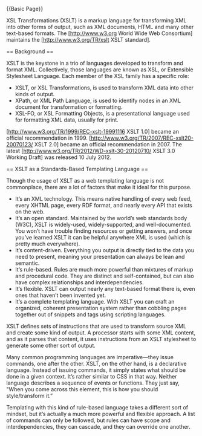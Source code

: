 {{Basic Page}}

XSL Transformations (XSLT) is a markup language for transforming XML into other forms of output, such as XML documents, HTML and many other text-based formats. The [http://www.w3.org World Wide Web Consortium] maintains the [http://www.w3.org/TR/xslt XSLT standard].

== Background ==

XSLT is the keystone in a trio of languages developed to transform and format XML. Collectively, those languages are known as XSL, or Extensible Stylesheet Language.
Each member of the XSL family has a specific role:

* XSLT, or XSL Transformations, is used to transform XML data into other kinds of output.
* XPath, or XML Path Language, is used to identify nodes in an XML document for transformation or formatting.
* XSL-FO, or XSL Formatting Objects, is a presentational language used for formatting XML data, usually for print.

[http://www.w3.org/TR/1999/REC-xslt-19991116 XSLT 1.0] became an official recommendation in 1999. [http://www.w3.org/TR/2007/REC-xslt20-20070123/ XSLT 2.0] became an official recommendation in 2007. The latest [http://www.w3.org/TR/2012/WD-xslt-30-20120710/ XSLT 3.0 Working Draft] was released 10 July 2012.

== XSLT as a Standards-Based Templating Language ==

Though the usage of XSLT as a web templating language is not commonplace, there are a lot of factors that make it ideal for this purpose.

* It’s an XML technology. This means native handling of every web feed, every XHTML page, every RDF format, and nearly every API that exists on the web.
* It’s an open standard. Maintained by the world’s web standards body (W3C), XSLT is widely-used, widely-supported, and well-documented. You won’t have trouble finding resources or getting answers, and once you’ve learned XSLT it can be helpful anywhere XML is used (which is pretty much everywhere).
* It’s content-driven. Everything you output is directly tied to the data you need to present, meaning your presentation can always be lean and semantic.
* It’s rule-based. Rules are much more powerful than mixtures of markup and procedural code. They are distinct and self-contained, but can also have complex relationships and interdependencies.
* It’s flexible. XSLT can output nearly any text-based format there is, even ones that haven’t been invented yet.
* It’s a complete templating language. With XSLT you can craft an organized, coherent presentation system rather than cobbling pages together out of snippets and tags using scripting languages.

XSLT defines sets of instructions that are used to transform source XML and create some kind of output.
A processor starts with some XML content, and as it parses that content, it uses instructions from an XSLT stylesheet to generate some other sort of output.

Many common programming languages are imperative—they issue commands, one after the other. XSLT, on the other hand, is a declarative language. Instead of issuing commands, it simply states what should be done in a given context. It’s rather similar to CSS in that way. Neither language describes a sequence of events or functions. They just say, "When you come across this element, this is how you should style/transform it.”

Templating with this kind of rule-based language takes a different sort of mindset, but it’s actually a much more powerful and flexible approach. A list of commands can only be followed, but rules can have scope and interdependencies, they can cascade, and they can override one another.
